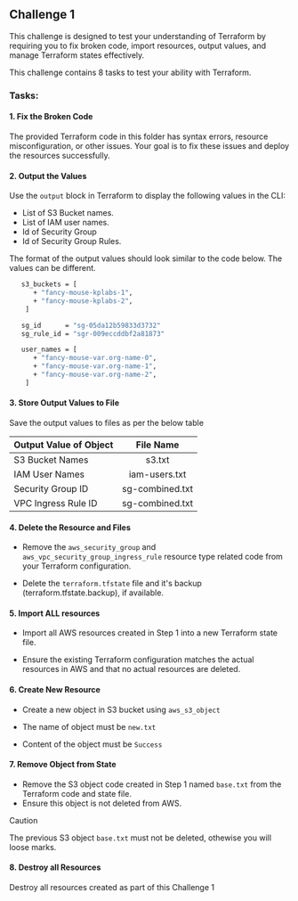
## Challenge 1

This challenge is designed to test your understanding of Terraform by requiring you to fix broken code, import resources, output values, and manage Terraform states effectively.

This challenge contains 8 tasks to test your ability with Terraform.

### Tasks:

#### 1. Fix the Broken Code

The provided Terraform code in this folder has syntax errors, resource misconfiguration, or other issues. Your goal is to fix these issues and deploy the resources successfully.

#### 2. Output the Values

Use the `output` block in Terraform to display the following values in the CLI:

* List of S3 Bucket names.
* List of IAM user names.
* Id of Security Group
* Id of Security Group Rules.

The format of the output values should look similar to the code below. The values can be different.

```sh
   s3_buckets = [
      + "fancy-mouse-kplabs-1",
      + "fancy-mouse-kplabs-2",
    ]

   sg_id      = "sg-05da12b59833d3732"
   sg_rule_id = "sgr-009eccddbf2a81873"

   user_names = [
      + "fancy-mouse-var.org-name-0",
      + "fancy-mouse-var.org-name-1",
      + "fancy-mouse-var.org-name-2",
    ]
```

#### 3. Store Output Values to File

Save the output values to files as per the below table

| Output Value of Object  | File Name | 
| :---        |    :----:   | 
| S3 Bucket Names   | s3.txt      | 
| IAM User Names | iam-users.txt    | 
| Security Group ID  | sg-combined.txt        | 
| VPC Ingress Rule ID  | sg-combined.txt       | 



#### 4. Delete the Resource and Files

* Remove the `aws_security_group` and `aws_vpc_security_group_ingress_rule` resource type related code from your  Terraform configuration.

* Delete the `terraform.tfstate` file and it's backup (terraform.tfstate.backup), if available.

#### 5. Import ALL resources

* Import all AWS resources created in Step 1 into a new Terraform state file. 

* Ensure the existing Terraform configuration matches the actual resources in AWS and that no actual resources are deleted.

#### 6. Create New Resource

* Create a new object in S3 bucket using `aws_s3_object`

* The name of object must be `new.txt`

* Content of the object must be `Success`

#### 7. Remove Object from State

* Remove the S3 object code created in Step 1 named `base.txt` from the Terraform code and state file.
* Ensure this object is not deleted from AWS.

> [!CAUTION]
> The previous S3 object `base.txt` must not be deleted, othewise you will loose marks.


#### 8. Destroy all Resources

Destroy all resources created as part of this Challenge 1